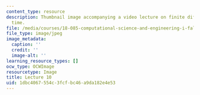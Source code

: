 ```yaml
---
content_type: resource
description: Thumbnail image accompanying a video lecture on finite differences in
  time.
file: /media/courses/18-085-computational-science-and-engineering-i-fall-2008/1dbc4067554c3fcfbc46a9da182e4e53_10.jpg
file_type: image/jpeg
image_metadata:
  caption: ''
  credit: ''
  image-alt: ''
learning_resource_types: []
ocw_type: OCWImage
resourcetype: Image
title: Lecture 10
uid: 1dbc4067-554c-3fcf-bc46-a9da182e4e53
---
```

